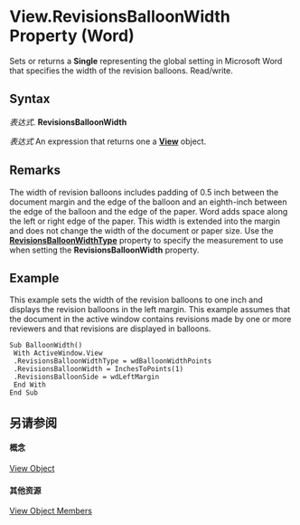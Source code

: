 
# View.RevisionsBalloonWidth Property (Word)

Sets or returns a  **Single** representing the global setting in Microsoft Word that specifies the width of the revision balloons. Read/write.


## Syntax

 _表达式_. **RevisionsBalloonWidth**

 _表达式_ An expression that returns one a **[View](8bf5b26b-14c0-1985-65b2-3e034360baeb.md)** object.


## Remarks

The width of revision balloons includes padding of 0.5 inch between the document margin and the edge of the balloon and an eighth-inch between the edge of the balloon and the edge of the paper. Word adds space along the left or right edge of the paper. This width is extended into the margin and does not change the width of the document or paper size. Use the  **[RevisionsBalloonWidthType](f300fc90-df18-cef4-bc00-dce76f2feff8.md)** property to specify the measurement to use when setting the **RevisionsBalloonWidth** property.


## Example

This example sets the width of the revision balloons to one inch and displays the revision balloons in the left margin. This example assumes that the document in the active window contains revisions made by one or more reviewers and that revisions are displayed in balloons.


```
Sub BalloonWidth() 
 With ActiveWindow.View 
 .RevisionsBalloonWidthType = wdBalloonWidthPoints 
 .RevisionsBalloonWidth = InchesToPoints(1) 
 .RevisionsBalloonSide = wdLeftMargin 
 End With 
End Sub
```


## 另请参阅


#### 概念


[View Object](8bf5b26b-14c0-1985-65b2-3e034360baeb.md)
#### 其他资源


[View Object Members](http://msdn.microsoft.com/library/b7d2bd4e-c96d-3b8f-98a0-57c145f9aa42%28Office.15%29.aspx)